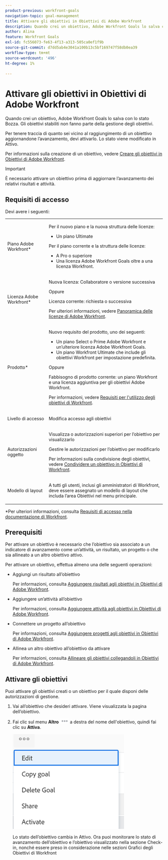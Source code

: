 ```yaml
---
product-previous: workfront-goals
navigation-topic: goal-management
title: Attivare gli obiettivi in Obiettivi di Adobe Workfront
description: Quando crei un obiettivo, Adobe Workfront Goals lo salva con lo stato Bozza. Gli obiettivi stabiliti non fanno parte della gestione degli obiettivi.
author: Alina
feature: Workfront Goals
exl-id: fc556073-fe63-4f13-a313-505ca0ef1f9b
source-git-commit: d7dd5ab4e3041a100b13c5bf169747f58db0ea39
workflow-type: tm+mt
source-wordcount: '496'
ht-degree: 1%

---
```


# Attivare gli obiettivi in Obiettivi di Adobe Workfront

Quando crei un obiettivo, Adobe Workfront Goals lo salva con lo stato Bozza. Gli obiettivi stabiliti non fanno parte della gestione degli obiettivi.

Per tenere traccia di quanto sei vicino al raggiungimento di un obiettivo aggiornandone l’avanzamento, devi attivarlo. Lo stato viene modificato in Attivo.

Per informazioni sulla creazione di un obiettivo, vedere [Creare gli obiettivi in Obiettivi di Adobe Workfront](../../workfront-goals/goal-management/create-goals.md).

>[!IMPORTANT]
>
>È necessario attivare un obiettivo prima di aggiornare l’avanzamento dei relativi risultati e attività.


## Requisiti di accesso

Devi avere i seguenti:

<table style="table-layout:auto">
<col>
</col>
<col>
</col>
<tbody>
 <tr> 
   <td role="rowheader">Piano Adobe Workfront*</td> 
   <td> 
   <p>Per il nuovo piano e la nuova struttura delle licenze:
  <ul><li>Un piano Ultimate </li></ul>
   </p>
<p>Per il piano corrente e la struttura delle licenze: 
<ul><li> A Pro o superiore </li>
  <li>Una licenza Adobe Workfront Goals oltre a una licenza Workfront.</li></ul></p>
   </td> 
  </tr>
 <tr>
 <td role="rowheader">Licenza Adobe Workfront*</td>
 <td>
 <p>Nuova licenza: Collaboratore o versione successiva</p>
 Oppure
 <p>Licenza corrente: richiesta o successiva</p> <p>Per ulteriori informazioni, vedere <a href="../../administration-and-setup/add-users/access-levels-and-object-permissions/wf-licenses.md" class="MCXref xref">Panoramica delle licenze di Adobe Workfront</a>.</p> </td>
 </tr>
 <tr>
 <td role="rowheader">Prodotto*</td>
 <td>
 <p> Nuovo requisito del prodotto, uno dei seguenti: </p>
<ul>
<li>Un piano Select o Prime Adobe Workfront e un’ulteriore licenza Adobe Workfront Goals.</li>
<li>Un piano Workfront Ultimate che include gli obiettivi Workfront per impostazione predefinita. </li></ul>
 <p>Oppure</p>
 <p>Fabbisogno di prodotto corrente: un piano Workfront e una licenza aggiuntiva per gli obiettivi Adobe Workfront. </p> <p>Per informazioni, vedere <a href="../../workfront-goals/goal-management/access-needed-for-wf-goals.md" class="MCXref xref">Requisiti per l'utilizzo degli obiettivi di Workfront</a>. </p> </td>
 </tr>
 <tr>
 <td role="rowheader">Livello di accesso</td>
 <td> <p>Modifica accesso agli obiettivi</p> </td>
 </tr>
 <tr data-mc-conditions="">
 <td role="rowheader">Autorizzazioni oggetto</td>
 <td>
  <div>
  <p>Visualizza o autorizzazioni superiori per l’obiettivo per visualizzarlo</p>
  <p>Gestire le autorizzazioni per l’obiettivo per modificarlo</p>
  <p>Per informazioni sulla condivisione degli obiettivi, vedere <a href="../../workfront-goals/workfront-goals-settings/share-a-goal.md" class="MCXref xref">Condividere un obiettivo in Obiettivi di Workfront</a>. </p>
  </div> </td>
 </tr>
<tr>
   <td role="rowheader"><p>Modello di layout</p></td>
   <td> <p>A tutti gli utenti, inclusi gli amministratori di Workfront, deve essere assegnato un modello di layout che includa l’area Obiettivi nel menu principale. </p>  
</td>
  </tr>
</tbody>
</table>

*Per ulteriori informazioni, consulta [Requisiti di accesso nella documentazione di Workfront](/help/quicksilver/administration-and-setup/add-users/access-levels-and-object-permissions/access-level-requirements-in-documentation.md).


## Prerequisiti

Per attivare un obiettivo è necessario che l’obiettivo sia associato a un indicatore di avanzamento come un’attività, un risultato, un progetto o che sia allineato a un altro obiettivo attivo.

Per attivare un obiettivo, effettua almeno una delle seguenti operazioni:

* Aggiungi un risultato all’obiettivo

  Per informazioni, consulta [Aggiungere risultati agli obiettivi in Obiettivi di Adobe Workfront](../../workfront-goals/results-and-activities/add-results-to-goals.md).

* Aggiungere un’attività all’obiettivo

  Per informazioni, consulta [Aggiungere attività agli obiettivi in Obiettivi di Adobe Workfront](../../workfront-goals/results-and-activities/add-activities-to-goals.md).

* Connettere un progetto all’obiettivo

  Per informazioni, consulta [Aggiungere progetti agli obiettivi in Obiettivi di Adobe Workfront](../results-and-activities/connect-projects-to-goals-overview.md).

* Allinea un altro obiettivo all’obiettivo da attivare

  Per informazioni, consulta [Allineare gli obiettivi collegandoli in Obiettivi di Adobe Workfront](../../workfront-goals/goal-alignment/align-goals-by-connecting-them.md).

## Attivare gli obiettivi

Puoi attivare gli obiettivi creati o un obiettivo per il quale disponi delle autorizzazioni di gestione.

1. Vai all’obiettivo che desideri attivare. Viene visualizzata la pagina dell’obiettivo.

1. Fai clic sul menu **Altro** ![](../goal-management/assets/more-icon.png) a destra del nome dell&#39;obiettivo, quindi fai clic su **Attiva**.

   ![](assets/more-menu-on-goal-expanded-with-activate-unshimmed.png)

   Lo stato dell’obiettivo cambia in Attivo. Ora puoi monitorare lo stato di avanzamento dell’obiettivo e l’obiettivo visualizzato nella sezione Check-in, nonché essere preso in considerazione nelle sezioni Grafici degli Obiettivi di Workfront
